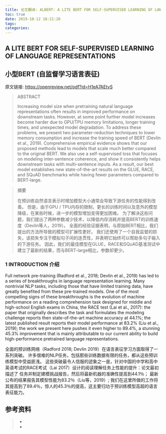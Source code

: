 ```yaml
---
title: 论文翻译: ALBERT: A LITE BERT FOR SELF-SUPERVISED LEARNING OF LANGUAGE REPRESENTATIONS
toc: true
date: 2019-10-12 18:21:20
tags:
categories:
---
```


## A LITE BERT FOR SELF-SUPERVISED LEARNING OF LANGUAGE REPRESENTATIONS

## 小型BERT (自监督学习语言表征)

原文链接: https://openreview.net/pdf?id=H1eA7AEtvS



> ABSTRACT
>
> Increasing model size when pretraining natural language representations often results in improved performance on downstream tasks. However, at some point further model increases become harder due to GPU/TPU memory limitations, longer training times, and unexpected model degradation. To address these problems, we present two parameter-reduction techniques to lower memory consumption and increase the training speed of BERT (Devlin et al., 2019). Comprehensive empirical evidence shows that our proposed methods lead to models that scale much better compared to the original BERT. We also use a self-supervised loss that focuses on modeling inter-sentence coherence, and show it consistently helps downstream tasks with multi-sentence inputs. As a result, our best model establishes new state-of-the-art results on the GLUE, RACE, and SQuAD benchmarks while having fewer parameters compared to BERT-large.

> 摘要 
>
> 在预训练自然语言表示时增加模型大小通常会导致下游任务的性能得到改善。 但是，由于GPU / TPU内存的限制，更长的训练时间以及意外的模型降级，在某些时候，进一步的模型增加变得更加困难。 为了解决这些问题，我们提出了两种参数减少技术，以降低内存消耗并提高BERT的训练速度（Devlin等人，2019）。 全面的经验证据表明，与原始BERT相比，我们提出的方法所导致的模型可扩展性更好。 我们还使用了一个自我监督的损失，该损失专注于模拟句子间的连贯性，并表明它始终可以帮助多句子输入的下游任务。 因此，我们的最佳模型在GLUE，RACE和SQuAD基准测试中建立了最新的结果，而与BERT-large相比，参数却更少。

### 1  INTRODUCTION  介绍

Full network pre-training (Radford et al., 2018; Devlin et al., 2019) has led to a series of breakthroughs in language representation learning. Many nontrivial NLP tasks, including those that have limited training data, have greatly benefited from these pre-trained models. One of the most compelling signs of these breakthroughs is the evolution of machine performance on a reading comprehension task designed for middle and high-school English exams in China, the RACE test (Lai et al., 2017): the paper that originally describes the task and formulates the modeling challenge reports then state-of-the-art machine accuracy at 44.1%; the latest published result reports their model performance at 83.2% (Liu et al., 2019); the work we present here pushes it even higher to 89.4%, a stunning 45.3% improvement that is mainly attributable to our current ability to build high-performance pretrained language representations.

全面的预训练网络（Radford 2018; Devlin 2019）在语言表征学习方面取得了一系列突破。 许多很难的NLP任务，包括那些训练数据有限的任务，都从这些预训练模型中受益匪浅。 这些突破最令人信服的迹象之一是，针对中国的中学和高中英语考试的RACE考试（Lai 2017）设计的阅读理解任务上性能的提升：论文最初描述了 任务并制定建模挑战报告，然后将最新机器的准确性提高到44.1％； 最新公布的结果报告其模型性能为83.2％（Liu等，2019）; 我们在这里所做的工作将其提高到了89.4％，惊人的45.3％的提高，这主要归功于预训练模型高超的语言表征能力。







## 参考资料
> - []()
> - []()

